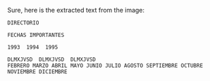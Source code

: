 Sure, here is the extracted text from the image:

```
DIRECTORIO

FECHAS IMPORTANTES

1993  1994  1995

DLMXJVSD  DLMXJVSD  DLMXJVSD
FEBRERO MARZO ABRIL MAYO JUNIO JULIO AGOSTO SEPTIEMBRE OCTUBRE NOVIEMBRE DICIEMBRE
```